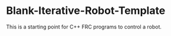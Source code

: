 Blank-Iterative-Robot-Template
==============================

This is a starting point for C++ FRC programs to control a robot.
